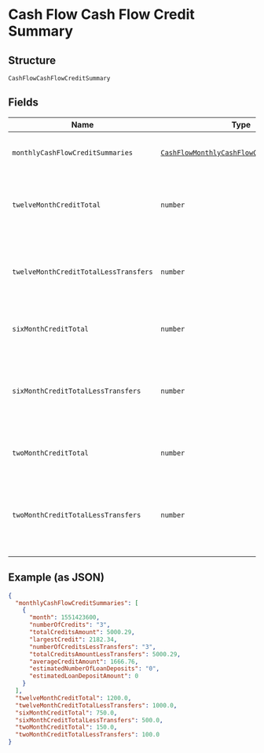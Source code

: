 
# Cash Flow Cash Flow Credit Summary

## Structure

`CashFlowCashFlowCreditSummary`

## Fields

| Name | Type | Tags | Description |
|  --- | --- | --- | --- |
| `monthlyCashFlowCreditSummaries` | [`CashFlowMonthlyCashFlowCreditSummaries[]`](../../doc/models/cash-flow-monthly-cash-flow-credit-summaries.md) | Required | List of attributes for each month |
| `twelveMonthCreditTotal` | `number` | Required | Sum of all credit transactions for each month for all accounts |
| `twelveMonthCreditTotalLessTransfers` | `number` | Required | Sum of all monthly credit transactions without transfers for all accounts |
| `sixMonthCreditTotal` | `number` | Required | Six month sum of all credit transactions |
| `sixMonthCreditTotalLessTransfers` | `number` | Required | Six month sum of all monthly credit transactions without transfers for all accounts |
| `twoMonthCreditTotal` | `number` | Required | Two month sum of all credit transactions |
| `twoMonthCreditTotalLessTransfers` | `number` | Required | Two month sum of all monthly credit transactions without transfers for all accounts |

## Example (as JSON)

```json
{
  "monthlyCashFlowCreditSummaries": [
    {
      "month": 1551423600,
      "numberOfCredits": "3",
      "totalCreditsAmount": 5000.29,
      "largestCredit": 2182.34,
      "numberOfCreditsLessTransfers": "3",
      "totalCreditsAmountLessTransfers": 5000.29,
      "averageCreditAmount": 1666.76,
      "estimatedNumberOfLoanDeposits": "0",
      "estimatedLoanDepositAmount": 0
    }
  ],
  "twelveMonthCreditTotal": 1200.0,
  "twelveMonthCreditTotalLessTransfers": 1000.0,
  "sixMonthCreditTotal": 750.0,
  "sixMonthCreditTotalLessTransfers": 500.0,
  "twoMonthCreditTotal": 150.0,
  "twoMonthCreditTotalLessTransfers": 100.0
}
```

